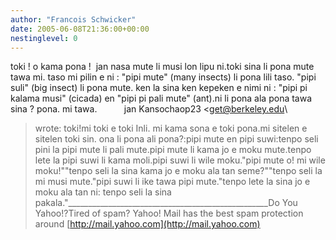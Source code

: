 ```yaml
---
author: "Francois Schwicker"
date: 2005-06-08T21:36:00+00:00
nestinglevel: 0
---
```

toki ! o kama pona !  jan nasa mute li musi lon lipu ni.toki sina li pona mute tawa mi. taso mi pilin e ni : "pipi mute" (many insects) li pona lili taso. "pipi suli" (big insect) li pona mute. ken la sina ken kepeken e nimi ni : "pipi pi kalama musi" (cicada) en "pipi pi pali mute" (ant).ni li pona ala pona tawa sina ? pona. mi tawa.           jan Kansochaop23 <[get@berkeley.edu](mailto://get@berkeley.edu)\
> wrote:
toki!mi toki e toki Inli. mi kama sona e toki pona.mi sitelen e sitelen toki sin. ona li pona ali pona?:pipi mute en pipi suwi:tenpo seli pini la pipi mute li pali mute.pipi mute li kama jo e moku mute.tenpo lete la pipi suwi li kama moli.pipi suwi li wile moku."pipi mute o! mi wile moku!""tenpo seli la sina kama jo e moku ala tan seme?""tenpo seli la mi musi mute."pipi suwi li ike tawa pipi mute."tenpo lete la sina jo e moku ala tan ni: tenpo seli la sina pakala."\_\_\_\_\_\_\_\_\_\_\_\_\_\_\_\_\_\_\_\_\_\_\_\_\_\_\_\_\_\_\_\_\_\_\_\_\_\_\_\_\_\_\_\_\_\_\_\_\_\_Do You Yahoo!?Tired of spam? Yahoo! Mail has the best spam protection around [http://mail.yahoo.com](http://mail.yahoo.com)
